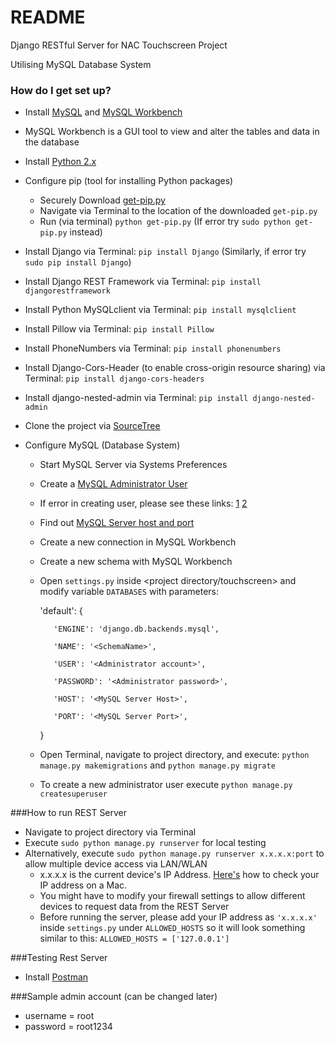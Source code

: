 # README #

Django RESTful Server for NAC Touchscreen Project

Utilising MySQL Database System

### How do I get set up?

* Install [MySQL](https://dev.mysql.com/downloads/mysql/) and [MySQL Workbench](https://dev.mysql.com/downloads/workbench/)

* MySQL Workbench is a GUI tool to view and alter the tables and data in the database

* Install [Python 2.x](https://www.python.org/downloads/)

* Configure pip (tool for installing Python packages)
    * Securely Download [get-pip.py](https://bootstrap.pypa.io/get-pip.py)
    * Navigate via Terminal to the location of the downloaded `get-pip.py`
    * Run (via terminal) ```python get-pip.py``` (If error try ```sudo python get-pip.py``` instead)

* Install Django via Terminal: ```pip install Django``` (Similarly, if error try ```sudo pip install Django```)

* Install Django REST Framework via Terminal: ```pip install djangorestframework```

* Install Python MySQLclient via Terminal: ```pip install mysqlclient```

* Install Pillow via Terminal: ```pip install Pillow```

* Install PhoneNumbers via Terminal: ```pip install phonenumbers```

* Install Django-Cors-Header (to enable cross-origin resource sharing) via Terminal: `pip install django-cors-headers`

* Install django-nested-admin via Terminal: ```pip install django-nested-admin```

* Clone the project via [SourceTree](https://www.sourcetreeapp.com/)

* Configure MySQL (Database System)
    * Start MySQL Server via Systems Preferences
    * Create a [MySQL Administrator User](https://www.digitalocean.com/community/tutorials/how-to-create-a-new-user-and-grant-permissions-in-mysql)
    * If error in creating user, please see these links: [1](https://www.youtube.com/watch?v=90TGTG_4CQ0) [2](http://stackoverflow.com/questions/30692812/mysql-user-db-does-not-have-password-columns-installing-mysql-on-osx)
    * Find out [MySQL Server host and port](http://stackoverflow.com/questions/4093603/how-do-i-find-out-my-mysql-url-host-port-and-username)
    * Create a new connection in MySQL Workbench
    * Create a new schema with MySQL Workbench
    * Open `settings.py` inside <project directory/touchscreen> and modify variable `DATABASES` with parameters:
        
        'default': {

             'ENGINE': 'django.db.backends.mysql',

             'NAME': '<SchemaName>',

             'USER': '<Administrator account>',

             'PASSWORD': '<Administrator password>',

             'HOST': '<MySQL Server Host>',

             'PORT': '<MySQL Server Port>',
        }

    * Open Terminal, navigate to project directory, and execute: `python manage.py makemigrations` and `python manage.py migrate`
    * To create a new administrator user execute `python manage.py createsuperuser`

###How to run REST Server
* Navigate to project directory via Terminal
* Execute ```sudo python manage.py runserver``` for local testing
* Alternatively, execute ```sudo python manage.py runserver x.x.x.x:port```
to allow multiple device access via LAN/WLAN
    * x.x.x.x is the current device's IP Address. [Here's](http://www.wikihow.com/Find-Your-IP-Address-on-a-Mac) how to
     check your IP address on a Mac.
    * You might have to modify your firewall settings to allow different devices to request data from the REST Server
    * Before running the server, please add your IP address as ```'x.x.x.x'``` inside ```settings.py``` under ```ALLOWED_HOSTS``` so it will look something similar to this:
    ```ALLOWED_HOSTS = ['127.0.0.1']```

###Testing Rest Server
* Install [Postman](https://www.getpostman.com/apps)

###Sample admin account (can be changed later)
* username = root
* password = root1234
